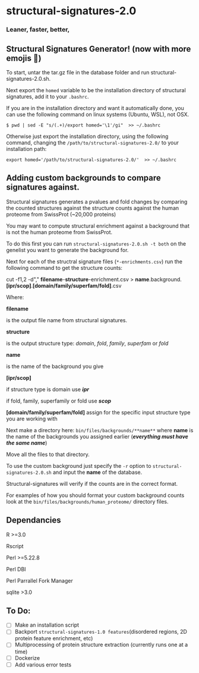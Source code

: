 # structural-signatures-2.0
### Leaner, faster, better,

## Structural Signatures Generator! (now with more emojis 🎉)

To start, untar the tar.gz file in the database folder and run structural-signatures-2.0.sh.

Next export the `homed` variable to be the installation directory of structural signatures, add it to your `.bashrc`. 

If you are in the installation directory and want it automatically done, you can use the following command on linux systems (Ubuntu, WSL), not OSX. 

`$ pwd | sed -E "s/(.+)/export homed='\1'/gi"  >> ~/.bashrc`

Otherwise just export the installation directory, using the following command, changing the `/path/to/structural-signatures-2.0/` to your installation path: 

`export homed='/path/to/structural-signatures-2.0/'  >> ~/.bashrc`

## Adding custom backgrounds to compare signatures against. 

Structural signatures generates a pvalues and fold changes by comparing the counted structures against the structure counts against the human proteome from SwissProt (~20,000 proteins)

You may want to compute structural enrichment against a background that is not the human proteome from SwissProt. 

To do this first you can run `structural-signatures-2.0.sh -t both` on the genelist you want to generate the background for. 

Next for each of the structral signature files (`*-enrichments.csv`) run the following command to get the structure counts: 

cut -f1,2 -d"," **filename**-**structure**-enrichment.csv > **name**.background.**[ipr/scop]**.**[domain/family/superfam/fold]**.csv

Where:

**filename** 

is the output file name from structural signatures. 

**structure** 

is the output structure type: *domain*, *fold*, *family*, *superfam* or *fold*

**name** 

is the name of the background you give 

**[ipr/scop]** 

if structure type is domain use ***ipr*** 


if fold, family, superfamily or fold use ***scop***

**[domain/family/superfam/fold]** assign for the specific input structure type you are working with 

Next make a directory here: `bin/files/backgrounds/**name**`  where **name** is the name of the backgrounds you assigned earlier (___everything must have the same name___)

Move all the files to that directory. 

To use the custom background just specify the `-r` option to `structural-signatures-2.0.sh` and input the **name** of the database.

Structural-signatures will verify if the counts are in the correct format. 

For examples of how you should format your custom background counts look at the `bin/files/backgrounds/human_proteome/` directory files. 


## Dependancies
R >=3.0

Rscript

Perl >=5.22.8

Perl DBI

Perl Parrallel Fork Manager

sqlite >3.0

## To Do: 
- [ ] Make an installation script 
- [ ] Backport `structural-signatures-1.0 features`(disordered regions, 2D protein feature enrichment, etc)
- [ ] Multiprocessing of protein structure extraction (currently runs one at a time) 
- [ ] Dockerize 
- [ ] Add various error tests 
